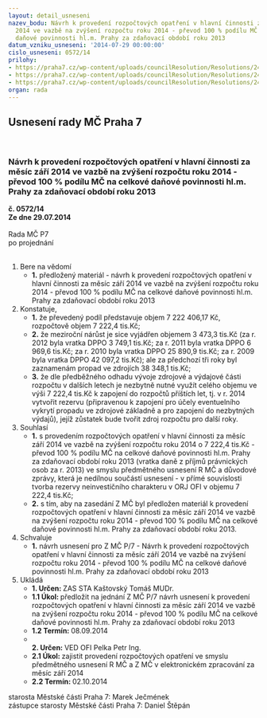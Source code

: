 ```yaml
---
layout: detail_usneseni
nazev_bodu: Návrh k provedení rozpočtových opatření v hlavní činnosti za měsíc září
  2014 ve vazbě na zvýšení rozpočtu roku 2014 - převod 100 % podílu MČ na celkové
  daňové povinnosti hl.m. Prahy za zdaňovací období roku 2013
datum_vzniku_usneseni: '2014-07-29 00:00:00'
cislo_usneseni: 0572/14
prilohy:
- https://praha7.cz/wp-content/uploads/councilResolution/Resolutions/24809/36-14-duvodovka).doc
- https://praha7.cz/wp-content/uploads/councilResolution/Resolutions/24809/36-14-p20001.pdf
- https://praha7.cz/wp-content/uploads/councilResolution/Resolutions/24809/36-14-zmc2.doc
organ: rada
---
```

<div id="ucUsn_pList" class="usn">
	<span><h2>Usnesení rady MČ Praha 7 </h2>
<br></span><div class="standBody">
<span><h3>Návrh k provedení rozpočtových opatření v hlavní činnosti za měsíc září 2014 ve vazbě na zvýšení rozpočtu roku 2014 - převod 100 % podílu MČ na celkové daňové povinnosti hl.m. Prahy za zdaňovací období roku 2013</h3></span><div class="center">
		<strong>č. 0572/14</strong><br>
	</div>
<div class="center">
		<strong>Ze dne 29.07.2014</strong><br><br>
	</div>Rada MČ P7<br> po projednání<br><br><ol>
<li>Bere na vědomí<ul><li>
<strong>1.</strong> předložený materiál - návrh k provedení rozpočtových opatření v hlavní činnosti za měsíc září 2014 ve vazbě na zvýšení rozpočtu roku 2014 - převod 100 % podílu MČ na celkové daňové povinnosti hl.m. Prahy za zdaňovací období roku 2013</li></ul>
</li>
<li>Konstatuje,<ul>
<li>
<strong>1.</strong> že převedený podíl představuje objem  7 222 406,17 Kč,  rozpočtově objem  7 222,4 tis.Kč;</li>
<li>
<strong>2.</strong> že  meziroční nárůst  je sice  vyjádřen objemem 3 473,3 tis.Kč  (za r. 2012 byla vratka DPPO 3 749,1 tis.Kč; za r. 2011 byla vratka DPPO 6 969,6 tis.Kč; za r. 2010 byla vratka DPPO 25 890,9 tis.Kč; za r. 2009 byla vratka DPPO 42 097,2 tis.Kč); ale za předchozí tři roky byl zaznamenám  propad ve zdrojích  38 348,1 tis.Kč;</li>
<li>
<strong>3.</strong> že dle předběžného odhadu vývoje zdrojové a výdajové části rozpočtu v dalších letech  je nezbytně nutné využít celého objemu ve výši 7 222,4 tis.Kč k zapojení do rozpočtů příštích let, tj. v r. 2014 vytvořit rezervu (připravenou k zapojení pro účely eventuelního vykrytí propadu ve zdrojové základně a  pro zapojení do nezbytných  výdajů), jejíž zůstatek bude tvořit zdroj rozpočtu  pro další roky.</li>
</ul>
</li>
<li>Souhlasí<ul>
<li>
<strong>1.</strong> s provedením  rozpočtových opatření v hlavní činnosti za měsíc září 2014 ve vazbě na zvýšení rozpočtu roku 2014 o 7 222,4 tis.Kč - převod 100 % podílu MČ na celkové daňové povinnosti hl.m. Prahy za zdaňovací období roku 2013 (vratka daně z příjmů právnických osob za r. 2013)  ve smyslu předmětného usnesení  R MČ a důvodové zprávy, která je nedílnou součástí usnesení - v přímé souvislosti tvorba rezervy neinvestičního charakteru v ORJ OFI v objemu 7 222,4 tis.Kč;</li>
<li>
<strong>2.</strong> s tím,  aby na  zasedání Z MČ byl předložen materiál k provedení rozpočtových opatření v hlavní činnosti za měsíc září 2014 ve vazbě na zvýšení rozpočtu roku 2014 - převod 100 % podílu MČ na celkové daňové povinnosti hl.m. Prahy za zdaňovací období roku 2013.</li>
</ul>
</li>
<li>Schvaluje<ul><li>
<strong>1.</strong> návrh usnesení pro Z MČ P/7 - Návrh k  provedení rozpočtových opatření v hlavní činnosti za měsíc září 2014 ve vazbě na zvýšení rozpočtu roku 2014 - převod 100 % podílu MČ na celkové daňové povinnosti hl.m. Prahy za zdaňovací období roku 2013</li></ul>
</li>
<li>Ukládá<ul>
<li>
<strong>1. Určen: </strong>ZAS STA Kaštovský Tomáš MUDr.</li>
<li>
<strong>1.1 Úkol: </strong>předložit na jednání Z MČ P/7 návrh usnesení k provedení rozpočtových opatření v hlavní činnosti za měsíc září 2014 ve vazbě na zvýšení rozpočtu roku 2014 - převod 100 % podílu MČ na celkové daňové povinnosti hl.m. Prahy za zdaňovací období roku 2013</li>
<li>
<strong>1.2 Termín: </strong>08.09.2014</li>
<li>
<strong><br>2. Určen: </strong>VED OFI Pelka Petr Ing.</li>
<li>
<strong>2.1 Úkol: </strong>zajistit provedení rozpočtových opatření ve smyslu předmětného usnesení  R MČ  a Z MČ v elektronickém zpracování za měsíc září 2014</li>
<li>
<strong>2.2 Termín: </strong>02.10.2014</li>
</ul>
</li>
</ol>starosta Městské části Praha 7: Marek Ječmének<br>zástupce starosty Městské části Praha 7: Daniel Štěpán 
</div>
</div>